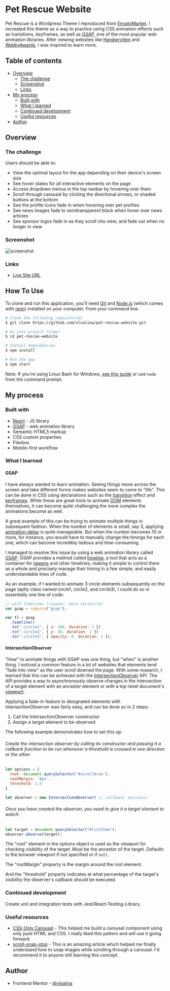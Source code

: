 # Pet Rescue Website

Pet Rescue is a Wordpress Theme I reproduced from [EnvatoMarket](https://themeforest.net/item/pet-rescue-animals-shelter-charity-wp-theme/9347370?_ga=2.200040302.1154823803.1645215725-565922936.1643977265). I recreated this theme as a way to practice using CSS animation effects such as transitions, keyframes, as well as [GSAP](https://greensock.com/), one of the most popular web animation libraries. After viewing websites like [Handwrytten](https://www.handwrytten.com/) and [WebbyAwards](https://www.webbyawards.com/crafted-with-code/wonderful-weekends/), I was inspired to learn more.

## Table of contents

- [Overview](#overview)
  - [The challenge](#the-challenge)
  - [Screenshot](#screenshot)
  - [Links](#links)
- [My process](#my-process)
  - [Built with](#built-with)
  - [What I learned](#what-i-learned)
  - [Continued development](#continued-development)
  - [Useful resources](#useful-resources)
- [Author](#author)

## Overview

### The challenge

Users should be able to:

- View the optimal layout for the app depending on their device's screen size
- See hover states for all interactive elements on the page
- Access dropdown menus in the top navbar by hovering over them
- Scroll through carousel by clicking the directional arrows, or shaded buttons at the bottom
- See the profile icons fade in when hovering over pet profiles
- See news images fade to semitransparent black when hover over news articles
- See sponsor logos fade in as they scroll into view, and fade out when no longer in view

### Screenshot

![screenshot](https://res.cloudinary.com/do6crtyly/image/upload/v1645180978/pet%20rescue/demo1_disn6q.png)

### Links

- [Live Site URL](https://pet-rescue-site.netlify.app/)

## How To Use

To clone and run this application, you'll need [Git](https://git-scm.com) and [Node.js](https://nodejs.org/en/download/) (which comes with [npm](http://npmjs.com)) installed on your computer. From your command line:

```bash
# Clone the following repositories
$ git clone https://github.com/vlsalina/pet-rescue-website.git

# Go into project folder
$ cd pet-rescue-website

# Install dependencies
$ npm install

# Run the app
$ npm start
```

Note: If you're using Linux Bash for Windows, [see this guide](https://www.howtogeek.com/261575/how-to-run-graphical-linux-desktop-applications-from-windows-10s-bash-shell/) or use `node` from the command prompt.

## My process

### Built with

- [React](https://reactjs.org/) - JS library
- [GSAP](https://greensock.com/) - web animation library
- Semantic HTML5 markup
- CSS custom properties
- Flexbox
- Mobile-first workflow

### What I learned

#### GSAP

I have always wanted to learn animation. Seeing things move across the screen and take different forms makes websites seem to come to "life". This can be done in CSS using declarations such as the [transition](https://developer.mozilla.org/en-US/docs/Web/CSS/CSS_Transitions/Using_CSS_transitions) effect and [keyframes](https://developer.mozilla.org/en-US/docs/Web/CSS/@keyframes). While these are great tools to animate [DOM](https://developer.mozilla.org/en-US/docs/Web/API/Document_Object_Model) elements themselves, it can become quite challenging the more complex the animations become as well.

A great example of this can be trying to animate multiple things in subsequent fashion. When the number of elements is small, say 3, applying [animation-delay](https://developer.mozilla.org/en-US/docs/Web/CSS/animation-delay) is quite manageable. But when the number becomes 10 or more, for instance, you would have to manually change the timings for each one, which can become incredibly tedious and time-consuming.

I managed to resolve this issue by using a web animation library called [GSAP](https://greensock.com/). GSAP provides a method called [timeline](https://greensock.com/docs/v3/GSAP/Timeline), a tool that acts as a container for [tweens](https://greensock.com/docs/v3/GSAP/Tween) and other timelines, making it simple to control them as a whole and precisely manage their timing in a few simple, and easily understandable lines of code.

As an example, if I wanted to animate 3 circle elements subsequently on the page (aptly class named circle1, circle2, and circle3), I could do so in essentially one line of code:

```javascript
// with Timelines (cleaner, more versatile)
var gsap = require("gsap");

var tl = gsap
  .timeline()
  .to(".circle1", { x: 100, duration: 1 })
  .to(".circle2", { y: 50, duration: 1 })
  .to(".circle3", { opacity: 0, duration: 1 });
```

#### IntersectionObserver

"How" to animate things with GSAP was one thing, but "when" is another thing. I noticed a common feature in a lot of websites that elements tend "fade into view" as the user scroll downed the page. With some research, I learned that this can be achieved with the [IntersectionObserver](https://developer.mozilla.org/en-US/docs/Web/API/Intersection_Observer_API) API. The API provides a way to asynchronously observe changes in the intersection of a target element with an ancestor element or with a top-level document's [viewport](https://developer.mozilla.org/en-US/docs/Glossary/Viewport).

Applying a fade-in feature to designated elements with IntersectionObserver was fairly easy, and can be done so in 2 steps:

1. Call the IntersectionObserver constructor
2. Assign a target element to be observed

The following example demonstrates how to set this up:

###### Create the intersection observer by calling its constructor and passing it a callback function to be run whenever a threshold is crossed in one direction or the other:

```javascript
let options = {
  root: document.querySelector('#scrollArea'),
  rootMargin: '0px',
  threshold: 1.0
}

let observer = new IntersectionObserver( // callback, options);
```

###### Once you have created the observer, you need to give it a target element to watch:

```javascript
let target = document.querySelector("#listItem");
observer.observe(target);
```

The "root" element in the options object is used as the viewport for checking visibility of the target. Must be the ancestor of the target. Defaults to the browser viewport if not specified or if `null`.

The "rootMargin" property is the margin around the root element.

And the "threshold" property indicates at what percentage of the target's visibility the observer's callback should be executed.

### Continued development

Create unit and integration tests with Jest/React-Testing-Library.

### Useful resources

- [CSS-Only Carousel](https://css-tricks.com/css-only-carousel/) - This helped me build a carousel component using only pure HTML and CSS. I really liked this pattern and will use it going forward.
- [scroll-snap-stop](https://css-tricks.com/almanac/properties/s/scroll-snap-stop/) - This is an amazing article which helped me finally understand how to snap images while scrolling through a carousel. I'd recommend it to anyone still learning this concept.

## Author

- Frontend Mentor - [@vlsalina](https://www.frontendmentor.io/profile/vlsalina)
